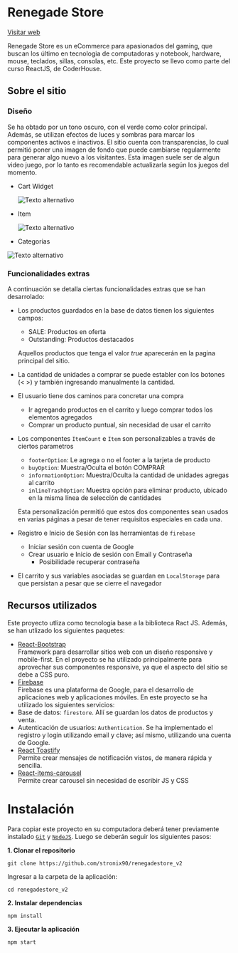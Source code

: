 # Renegade Store

[Visitar web](https://renegade-store.herokuapp.com//)

Renegade Store es un eCommerce para apasionados del gaming, que buscan los último en tecnologia de computadoras y notebook, hardware, mouse, teclados, sillas, consolas, etc.
Este proyecto se llevo como parte del curso ReactJS, de CoderHouse.

## Sobre el sitio
### Diseño
Se ha obtado por un tono oscuro, con el verde como color principal.
Además, se utilizan efectos de luces y sombras para marcar los componentes activos e inactivos.
El sitio cuenta con transparencias, lo cual permitió poner una imagen de fondo que puede cambiarse regularmente para generar algo nuevo a los visitantes. Esta imagen suele ser de algun video juego, por lo tanto es recomendable actualizarla según los juegos del momento.

* Cart Widget

    ![Texto alternativo](https://i.ibb.co/Sv5XtxM/cart-Widget.png)

* Item

    ![Texto alternativo](https://i.ibb.co/qd1nMfB/item.png)

* Categorias

![Texto alternativo](https://i.ibb.co/86FvVL3/categorias.png)

### Funcionalidades extras
A continuación se detalla ciertas funcionalidades extras que se han desarrolado:
* Los productos guardados en la base de datos tienen los siguientes campos:
    * SALE: Productos en oferta
    * Outstanding: Productos destacados

    Aquellos productos que tenga el valor *true* aparecerán en la pagina principal del sitio.
* La cantidad de unidades a comprar se puede establer con los botones (< >) y también ingresando manualmente la cantidad.
* El usuario tiene dos caminos para concretar una compra
  * Ir agregando productos en el carrito y luego comprar todos los elementos agregados
  * Comprar un producto puntual, sin necesidad de usar el carrito
* Los componentes `ItemCount` e `Item` son personalizables a través de ciertos parametros
    * `footerOption`: Le agrega o no el footer a la tarjeta de producto
    * `buyOption`: Muestra/Oculta el botón COMPRAR
    * `informationOption`: Muestra/Oculta la cantidad de unidades agregas al carrito
    * `inlineTrashOption`: Muestra opción para eliminar producto, ubicado en la misma línea de selección de cantidades

    Esta personalización permitió que estos dos componentes sean usados en varias páginas a pesar de tener requisitos especiales en cada una.
    
* Registro e Inicio de Sesión con las herramientas de `firebase`
    * Iniciar sesión con cuenta de Google
    * Crear usuario e Inicio de sesión con Email y Contraseña
        * Posibilidade recuperar contraseña
* El carrito y sus variables asociadas se guardan en `LocalStorage` para que persistan a pesar que se cierre el navegador




## Recursos utilizados
Este proyecto utliza como tecnologia base a la biblioteca Ract JS.
Además, se han utlizado los siguientes paquetes:
* [React-Bootstrap](https://react-bootstrap.github.io//) \
Framework para desarrollar sitios web con un diseño responsive y mobile-first.
En el proyecto se ha utilizado principalmente para aprovechar sus componentes responsive, ya que el aspecto del sitio se debe a CSS puro.
* [Firebase](https://firebase.google.com/) \
Firebase es una plataforma de Google, para el desarrollo de aplicaciones web y aplicaciones móviles.
En este proyecto se ha utilizado los siguientes servicios:
 * Base de datos: `firestore`. Allí se guardan los datos de productos y venta.
 * Autenticación de usuarios: `Authentication`. Se ha implementado el registro y login utilizando email y clave; así mismo, utilizando una cuenta de Google.
* [React Toastify](https://github.com/fkhadra/react-toastify#readme/) \
Permite crear mensajes de notificación vistos, de manera rápida y sencilla.
* [React-items-carousel](https:https://github.com/kareemaly/react-items-carousel/) \
Permite crear carousel sin necesidad de escribir JS y CSS

# Instalación
Para copiar este proyecto en su computadora deberá tener previamente instalado [`Git`](https://git-scm.com/book/es/v2/Inicio---Sobre-el-Control-de-Versiones-Instalaci%C3%B3n-de-Git) y [`NodeJS`](https://nodejs.org/es/). Luego se deberán seguir los siguientes pasos:

**1. Clonar el repositorio**
``` shell
git clone https://github.com/stronix90/renegadestore_v2
```
Ingresar a la carpeta de la aplicación:
``` shell
cd renegadestore_v2
```
**2. Instalar dependencias**
```
npm install
```
**3. Ejecutar la aplicación**

``` shell
npm start
```